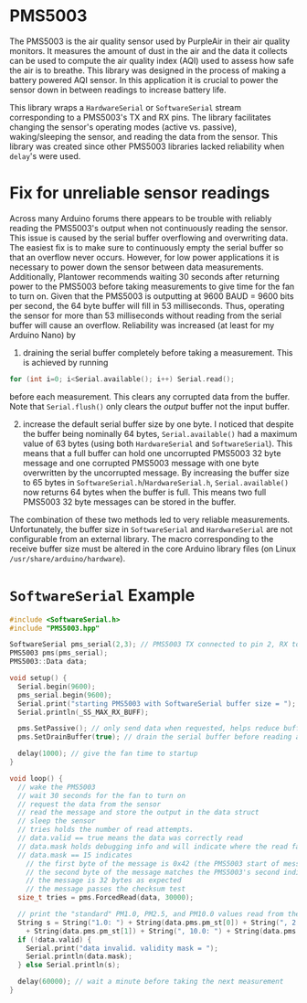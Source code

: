 # PMS5003 
The PMS5003 is the air quality sensor used by PurpleAir in their air quality monitors. It measures the amount of dust in the air and the data it collects can be used to compute the air quality index (AQI) used to assess how safe the air is to breathe. This library was designed in the process of making a battery powered AQI sensor. In this application it is crucial to power the sensor down in between readings to increase battery life. 

This library wraps a `HardwareSerial` or `SoftwareSerial` stream corresponding to a PMS5003's TX and RX pins. The library facilitates changing the sensor's operating modes (active vs. passive), waking/sleeping the sensor, and reading the data from the sensor. This library was created since other PMS5003 libraries lacked reliability when `delay`'s were used. 

# Fix for unreliable sensor readings 
Across many Arduino forums there appears to be trouble with reliably reading the PMS5003's output when not continuously reading the sensor. This issue is caused by the serial buffer overflowing and overwriting data. The easiest fix is to make sure to continuously empty the serial buffer so that an overflow never occurs. However, for low power applications it is necessary to power down the sensor between data measurements. Additionally, Plantower recommends waiting 30 seconds after returning power to the PMS5003 before taking measurements to give time for the fan to turn on. Given that the PMS5003 is outputting at 9600 BAUD = 9600 bits per second, the 64 byte buffer will fill in 53 milliseconds. Thus, operating the sensor for more than 53 milliseconds without reading from the serial buffer will cause an overflow. Reliability was increased (at least for my Arduino Nano) by 
1. draining the serial buffer completely before taking a measurement. This is achieved by running 
```cpp
for (int i=0; i<Serial.available(); i++) Serial.read(); 
``` 
before each measurement. This clears any corrupted data from the buffer. Note that `Serial.flush()` only clears the *output* buffer not the input buffer. 

2. increase the default serial buffer size by one byte. I noticed that despite the buffer being nominally 64 bytes, `Serial.available()` had a maximum value of 63 bytes (using both `HardwareSerial` and `SoftwareSerial`). This means that a full buffer can hold one uncorrupted PMS5003 32 byte message and one corrupted PMS5003 message with one byte overwritten by the uncorrupted message. By increasing the buffer size to 65 bytes in `SoftwareSerial.h`/`HardwareSerial.h`, `Serial.available()` now returns 64 bytes when the buffer is full. This means two full PMS5003 32 byte messages can be stored in the buffer. 

The combination of these two methods led to very reliable measurements. Unfortunately, the buffer size in `SoftwareSerial` and `HardwareSerial` are not configurable from an external library. The macro corresponding to the receive buffer size must be altered in the core Arduino library files (on Linux `/usr/share/arduino/hardware`). 

# `SoftwareSerial` Example 
```cpp
#include <SoftwareSerial.h> 
#include "PMS5003.hpp" 

SoftwareSerial pms_serial(2,3); // PMS5003 TX connected to pin 2, RX to pin 3 
PMS5003 pms(pms_serial); 
PMS5003::Data data; 

void setup() {
  Serial.begin(9600); 
  pms_serial.begin(9600); 
  Serial.print("starting PMS5003 with SoftwareSerial buffer size = "); 
  Serial.println(_SS_MAX_RX_BUFF); 

  pms.SetPassive(); // only send data when requested, helps reduce buffer overflow 
  pms.SetDrainBuffer(true); // drain the serial buffer before reading a measurement 

  delay(1000); // give the fan time to startup 
}

void loop() {
  // wake the PMS5003 
  // wait 30 seconds for the fan to turn on 
  // request the data from the sensor 
  // read the message and store the output in the data struct 
  // sleep the sensor 
  // tries holds the number of read attempts. 
  // data.valid == true means the data was correctly read 
  // data.mask holds debugging info and will indicate where the read failed
  // data.mask == 15 indicates 
    // the first byte of the message is 0x42 (the PMS5003 start of message byte)
    // the second byte of the message matches the PMS5003's second indicating byte 
    // the message is 32 bytes as expected 
    // the message passes the checksum test 
  size_t tries = pms.ForcedRead(data, 30000); 

  // print the "standard" PM1.0, PM2.5, and PM10.0 values read from the sensor 
  String s = String("1.0: ") + String(data.pms.pm_st[0]) + String(", 2.5: ") 
    + String(data.pms.pm_st[1]) + String(", 10.0: ") + String(data.pms.pm_st[2]); 
  if (!data.valid) {
    Serial.print("data invalid. validity mask = "); 
    Serial.println(data.mask); 
  } else Serial.println(s); 

  delay(60000); // wait a minute before taking the next measurement 
}
